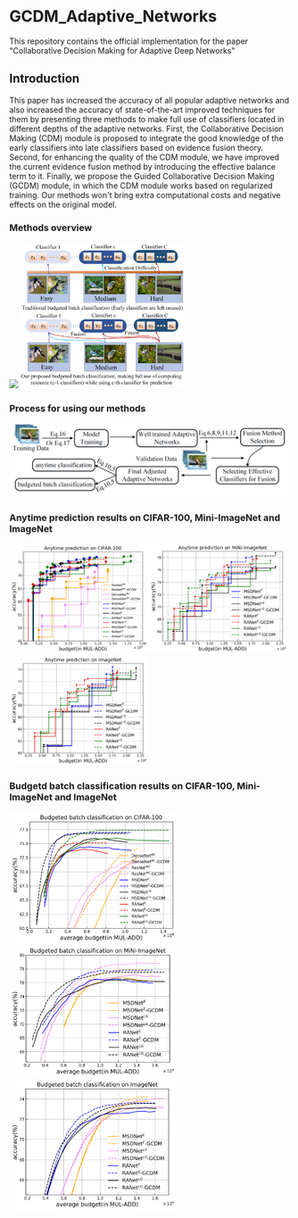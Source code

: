 # GCDM_Adaptive_Networks
This repository contains the official implementation for the paper "Collaborative Decision Making for Adaptive Deep Networks"
## Introduction
This paper has increased the accuracy of all popular adaptive networks and also increased the accuracy of state-of-the-art improved techniques for them by presenting three methods to make full use of classifiers located in different depths of the adaptive networks. First, the Collaborative Decision Making (CDM) module is proposed to integrate the good knowledge of the early classifiers into late classifiers based on evidence fusion theory. Second, for enhancing the quality of the CDM module, we have improved the current evidence fusion method by introducing the effective balance term to it. Finally, we propose the Guided Collaborative Decision Making (GCDM) module, in which the CDM module works based on regularized training. Our methods won't bring extra computational costs and negative effects on the original model.
### Methods overview
<img src="https://github.com/Meteor-Stars/GCDM_Adaptive_Networks/blob/master/Figures/methods_overview_comparsion.jpg" width="500"><img src="https://github.com/Meteor-Stars/GCDM_Adaptive_Networks/blob/master/Figures/bugdeted_classification_difference.jpg" width="300">

### Process for using our methods
<img src="https://github.com/Meteor-Stars/GCDM_Adaptive_Networks/blob/master/Figures/model_used_process.jpg" width="500">

### Anytime prediction results on CIFAR-100, Mini-ImageNet and ImageNet
<img src="https://github.com/Meteor-Stars/GCDM_Adaptive_Networks/blob/master/Figures/anytime_Cifar100.png" width="250"><img src="https://github.com/Meteor-Stars/GCDM_Adaptive_Networks/blob/master/Figures/anytime_MiNi_ImageNet.png" width="250"><img src="https://github.com/Meteor-Stars/GCDM_Adaptive_Networks/blob/master/Figures/anytime_ImageNet.png" width="250">

### Budgetd batch classification results on CIFAR-100, Mini-ImageNet and ImageNet
<img src="https://github.com/Meteor-Stars/GCDM_Adaptive_Networks/blob/master/Figures/dynamic_cifar100.png" width="300"> <img src="https://github.com/Meteor-Stars/GCDM_Adaptive_Networks/blob/master/Figures/dynamic_MiNi_ImageNet.png" width="300"> <img src="https://github.com/Meteor-Stars/GCDM_Adaptive_Networks/blob/master/Figures/dynamic_ImageNet.png" width="300"> 
